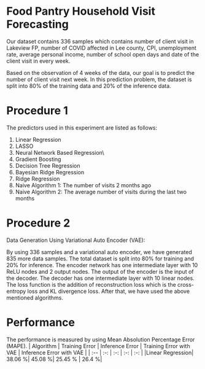 # Food Pantry Household Visit Forecasting
Our dataset contains 336 samples which contains number of client visit in Lakeview FP, number of COVID affected in Lee county, CPI, unemployment rate, average personal income, number of school open days and date of the client visit in every week. 

Based on the observation of 4 weeks of the data, our goal is to predict the number of client visit next week. In this prediction problem, the dataset is split into 80% of the training data and 20% of the inference data. 

# Procedure 1
The predictors used in this experiment are listed as follows:

1. Linear Regression 
2. LASSO 
3. Neural Network Based Regression\
4. Gradient Boosting
5. Decision Tree Regression
6. Bayesian Ridge Regression
7. Ridge Regression
8. Naive Algorithm 1: The number of visits 2 months ago
9. Naive Algorithm 2: The average number of visits during the last two months


# Procedure 2
Data Generation Using Variational Auto Encoder (VAE):

By using 336 samples and a variational auto encoder, we have generated 835 more data samples. The total dataset is split into 80% for training and 20% for inference. The encoder network has one intermediate layer with 10 ReLU nodes and 2 output nodes. The output of the encoder is the input of the decoder. The decoder has one intermediate layer with 10 linear nodes. The loss function is the addition of reconstruction loss which is the cross-entropy loss and KL divergence loss. After that, we have used the above mentioned algorithms.


# Performance	
The performance is measured by using Mean Absolution Percentage Error (MAPE).
| Algorithm | Training Error | Inference Error | Training Error with VAE | Inference Error with VAE | 
| :-- | :-: | :-: | :-: | :-: | 
|Linear Regression| 38.06 %| 45.08 %| 25.45 % | 26.4 %|


